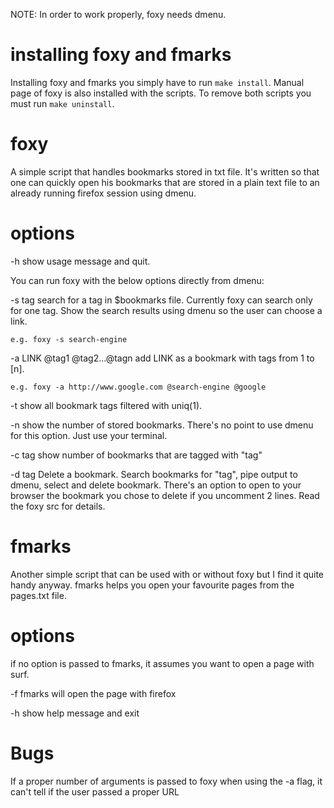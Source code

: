 NOTE: In order to work properly, foxy needs dmenu.

installing foxy and fmarks
==========================

Installing foxy and fmarks you simply have to run `make install`. Manual page of
foxy is also installed with the scripts. To remove both scripts you must run
`make uninstall`.

foxy
====

A simple script that handles bookmarks stored in txt file. It's written so that
one can quickly open his bookmarks that are stored in a plain text file to an
already running firefox session using dmenu.

options
=======

-h
	show usage message and quit.

You can run foxy with the below options directly from dmenu:

-s tag
	search for a tag in $bookmarks file. Currently foxy can search only for
	one tag. Show the search results using dmenu so the user can choose a
	link.
	
	e.g. foxy -s search-engine

-a LINK @tag1 @tag2...@tagn
	add LINK as a bookmark with tags from 1 to [n].

	e.g. foxy -a http://www.google.com @search-engine @google

-t
	show all bookmark tags filtered with uniq(1).

-n
	show the number of stored bookmarks. There's no point to use dmenu
	for this option. Just use your terminal.

-c tag
	show number of bookmarks that are tagged with "tag"

-d tag
	Delete a bookmark. Search bookmarks for "tag", pipe output to dmenu,
	select and delete bookmark. There's an option to open to your browser the
	bookmark you chose to delete if you uncomment 2 lines. Read the foxy src for
	details.

fmarks
======

Another simple script that can be used with or without foxy but I find it quite
handy anyway. fmarks helps you open your favourite pages from the pages.txt
file.

options
=======

if no option is passed to fmarks, it assumes you want to open a page with surf.

-f
	fmarks will open the page with firefox

-h	show help message and exit

Bugs
====

If a proper number of arguments is passed to foxy when using the -a flag,
it can't tell if the user passed a proper URL
